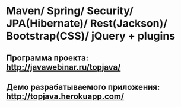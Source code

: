 Maven/ Spring/ Security/ JPA(Hibernate)/ Rest(Jackson)/ Bootstrap(CSS)/ jQuery + plugins
===============================

Программа проекта: http://javawebinar.ru/topjava/
----------------------------------
Демо разрабатываемого приложения: http://topjava.herokuapp.com/
-------------------------------
